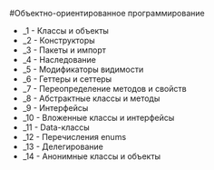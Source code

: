 #Объектно-ориентированное программирование

* _1 - Классы и объекты
* _2 - Конструкторы
* _3 - Пакеты и импорт
* _4 - Наследование
* _5 - Модификаторы видимости
* _6 - Геттеры и сеттеры
* _7 - Переопределение методов и свойств
* _8 - Абстрактные классы и методы
* _9 - Интерфейсы
* _10 - Вложенные классы и интерфейсы
* _11 - Data-классы
* _12 - Перечисления enums
* _13 - Делегирование
* _14 - Анонимные классы и объекты